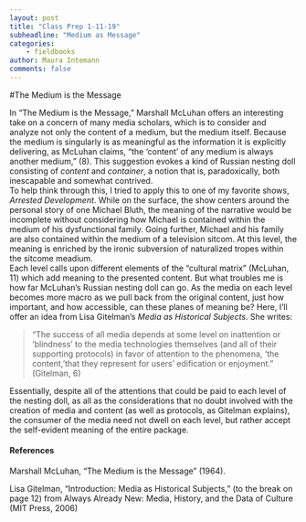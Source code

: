 ```yaml
---
layout: post
title: "Class Prep 1-11-19"
subheadline: "Medium as Message"
categories:
    - fieldbooks
author: Maura Intemann
comments: false
---
```


#The Medium is the Message

In “The Medium is the Message,” Marshall McLuhan offers an interesting take on a concern of many media scholars, which is to consider and analyze not only the content of a medium, but the medium itself. Because the medium is singularly is as meaningful as the information it is explicitly delivering, as McLuhan claims, “the ‘content’ of any medium is always another medium,” (8). This suggestion evokes a kind of Russian nesting doll consisting of *content* and *container*, a notion that is, paradoxically, both inescapable and somewhat contrived.  
To help think through this, I tried to apply this to one of my favorite shows, *Arrested Development*. While on the surface, the show centers around the personal story of one Michael Bluth, the meaning of the narrative would be incomplete without considering how Michael is contained within the medium of his dysfunctional family. Going further, Michael and his family are also contained within the medium of a television sitcom. At this level, the meaning is enriched by the ironic subversion of naturalized tropes within the sitcome meadium.  
Each level calls upon different elements of the “cultural matrix” (McLuhan, 11) which add meaning to the presented content. But what troubles me is how far McLuhan’s Russian nesting doll can go. As the media on each level becomes more macro as we pull back from the original content, just how important, and how accessible, can these planes of meaning be? Here, I’ll offer an idea from Lisa Gitelman’s *Media as Historical Subjects*. She writes: 

>“The success of all media depends at some level on inattention or ‘blindness’ to the media technologies themselves (and all of their supporting protocols) in favor of attention to the phenomena, ‘the content,’that they represent for users’ edification or enjoyment.” (Gitelman, 6)

Essentially, despite all of the attentions that could be paid to each level of the nesting doll, as all as the considerations that no doubt involved with the creation of media and content (as well as protocols, as Gitelman explains), the consumer of the media need not dwell on each level, but rather accept the self-evident meaning of the entire package. 
	
#### References 

Marshall McLuhan, “The Medium is the Message” (1964).  

Lisa Gitelman, “Introduction: Media as Historical Subjects,” (to the break on page 12) from Always Already New: Media, History, and the Data of Culture (MIT Press, 2006)

